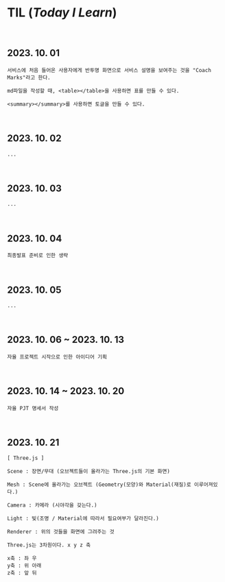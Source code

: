 # TIL (_Today I Learn_)

<br>

## 2023. 10. 01

```
서비스에 처음 들어온 사용자에게 반투명 화면으로 서비스 설명을 보여주는 것을 "Coach Marks"라고 한다.

md파일을 작성할 때, <table></table>을 사용하면 표를 만들 수 있다.

<summary></summary>를 사용하면 토글을 만들 수 있다.
```

<br>

## 2023. 10. 02

```
...
```

<br>

## 2023. 10. 03

```
...
```

<br>

## 2023. 10. 04

```
최종발표 준비로 인한 생략
```

<br>

## 2023. 10. 05

```
...
```

<br>

## 2023. 10. 06 ~ 2023. 10. 13

```
자율 프로젝트 시작으로 인한 아이디어 기획
```

<br>

## 2023. 10. 14 ~ 2023. 10. 20

```
자율 PJT 명세서 작성
```

<br>

## 2023. 10. 21

```
[ Three.js ]

Scene : 장면/무대 (오브젝트들이 올라가는 Three.js의 기본 화면)

Mesh : Scene에 올라가는 오브젝트 (Geometry(모양)와 Material(재질)로 이루어져있다.)

Camera : 카메라 (시야각을 갖는다.)

Light : 빛(조명 / Material에 따라서 필요여부가 달라진다.)

Renderer : 위의 것들을 화면에 그려주는 것

Three.js는 3차원이다. x y z 축

x축 : 좌 우
y축 : 위 아래
z축 : 앞 뒤
```
